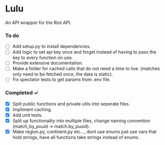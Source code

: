 # Lulu
An API wrapper for the Riot API.

### To do
- [ ] Add setup.py to install dependencies.
- [ ] Add logic to set api key once and forget instead of having to pass the key to every function on use.
- [ ] Provide extensive documentation.
- [ ] Make a folder for cached calls that do not need a time to live. (matches only need to be fetched once, the data is static).
- [ ] Fix spectator tests to get params from .env file.

### Completed ✓
- [x] Split public functions and private utils into seperate files.
- [x] Impliment caching.
- [x] Add unit tests.
- [x] Split up functionality into multiple files, change naming convention (match_by_puuid -> match.by_puuid).
- [x] Make region.py, continent.py etc..., dont use enums just use vars that hold strings, have all functions take strings instead of enums.
